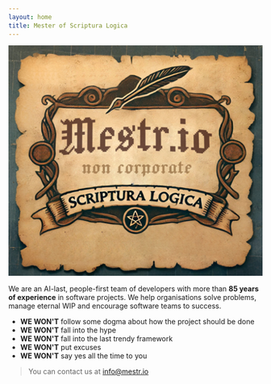 ```yaml
---
layout: home
title: Mester of Scriptura Logica
---
```


![mestrio logo](/img/mestrio.png)

We are an AI-last, people-first team of developers with more than **85 years of experience** in software projects. We help organisations solve problems, manage eternal WIP and encourage software teams to success.

* **WE WON'T** follow some dogma about how the project should be done
* **WE WON'T** fall into the hype
* **WE WON'T** fall into the last trendy framework
* **WE WON'T** put excuses
* **WE WON'T** say yes all the time to you

> You can contact us at [info@mestr.io](mailto://info@mestr.io)